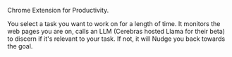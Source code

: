 Chrome Extension for Productivity.

You select a task you want to work on for a length of time. It monitors the web pages you are on, calls an LLM (Cerebras hosted Llama for their beta) to discern if it's relevant to your task. If not, it will Nudge you back towards the goal. 